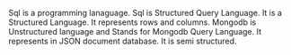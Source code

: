 Sql is a  programming lanaguage.
Sql is Structured Query Language.
It is a Structured Language.
It represents rows and columns.
Mongodb is Unstructured language and Stands for Mongodb Query Language.
It represents in JSON document database.
It is semi structured.
